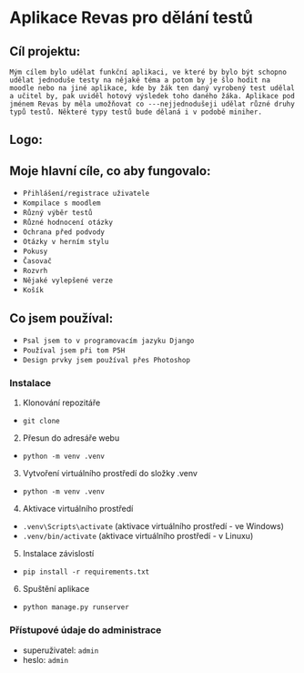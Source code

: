 # Aplikace Revas pro dělání testů
## Cíl projektu:
`Mým cílem bylo udělat funkční aplikaci, ve které by bylo být schopno udělat jednoduše testy na nějaké téma a potom by je šlo hodit na moodle nebo na jiné aplikace, kde by žák ten daný vyrobený test udělal a učitel by, pak uviděl hotový výsledek toho daného žáka. Aplikace pod jménem Revas by měla umožňovat co ---nejjednodušeji udělat různé druhy typů testů. Některé typy testů bude dělaná i v podobě miniher.`

## Logo:


## Moje hlavní cíle, co aby fungovalo:
- `Přihlášení/registrace uživatele`
- `Kompilace s moodlem`
- `Různý výběr testů`
- `Různé hodnocení otázky`
- `Ochrana před podvody`
- `Otázky v herním stylu`
- `Pokusy`
- `Časovač`
- `Rozvrh`
- `Nějaké vylepšené verze`
- `Košík`

## Co jsem používal:
- `Psal jsem to v programovacím jazyku Django`
- `Používal jsem při tom P5H`
- `Design prvky jsem používal přes Photoshop`

### Instalace
1. Klonování repozitáře
- `git clone`
2. Přesun do adresáře webu
- `python -m venv .venv`
3. Vytvoření virtuálního prostředí do složky .venv
- `python -m venv .venv`
4. Aktivace virtuálního prostředí 
- `.venv\Scripts\activate` (aktivace virtuálního prostředí - ve Windows)
- `.venv/bin/activate` (aktivace virtuálního prostředí - v Linuxu)
5. Instalace závislostí
- `pip install -r requirements.txt`
6. Spuštění aplikace
- `python manage.py runserver`

### Přístupové údaje do administrace
- superuživatel: `admin`
- heslo: `admin`
